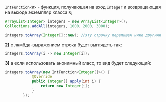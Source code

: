 `IntFunction<R>` - функция, получающая на вход `Integer` и возвращающая на выходе экземпляр класса `R`;

```java
ArrayList<Integer> integers = new ArrayList<Integer>();
Collections.addAll(integers, 1000, 2000, 3000);

integers.toArray(Integer[]::new); //эту строчку перепишем ниже другими способами
```

**2)** с лямбда-выражением строка будет выглядеть так:

```java
integers.toArray(i -> new Integer[i]);
```

**3)** а если использовать анонимный класс, то вид будет следующий:

```java
integers.toArray(new IntFunction<Integer[]>() {
            @Override
            public Integer[] apply(int i) {
                return new Integer[i];
            }
        });
```

